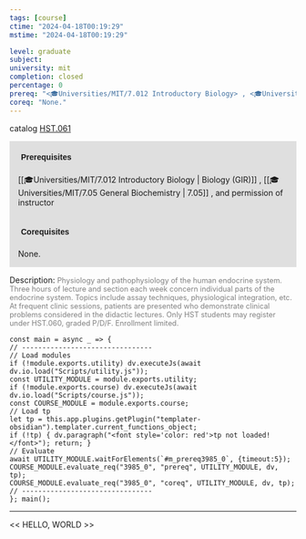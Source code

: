 ```yaml
---
tags: [course]
ctime: "2024-04-18T00:19:29"
mstime: "2024-04-18T00:19:29"

level: graduate
subject: 
university: mit
completion: closed
percentage: 0
prereq: "<🎓Universities/MIT/7.012 Introductory Biology> , <🎓Universities/MIT/7.05 General Biochemistry> , and permission of instructor"
coreq: "None."
---
```


catalog [HST.061](http://student.mit.edu/catalog/mHSTa.html#HST.061)

<span style="display: block; padding: 15px; background-color: rgb(100, 100, 100, 0.2);"><font id="m_prereq3985_0" style="display: block; font-family: Arial, sans-serif; font-weight: bold; padding: 5px">Prerequisites</font><br><span id="prereq3985_0">[[🎓Universities/MIT/7.012 Introductory Biology | Biology (GIR)]] , [[🎓Universities/MIT/7.05 General Biochemistry | 7.05]] , and permission of instructor</span></span>
<span style="display: block; padding: 15px; background-color: rgb(100, 100, 100, 0.2);"><font id="m_coreq3985_0" style="display: block; font-family: Arial, sans-serif; font-weight: bold; padding: 5px">Corequisites</font><br><span id="coreq3985_0">None.</span></span>

<font style="">Description:</font>
<font style="color: grey; font-size: 0.8rem;">Physiology and pathophysiology of the human endocrine system. Three hours of lecture and section each week concern individual parts of the endocrine system. Topics include assay techniques, physiological integration, etc. At frequent clinic sessions, patients are presented who demonstrate clinical problems considered in the didactic lectures. Only HST students may register under HST.060, graded P/D/F. Enrollment limited.</font>

```dataviewjs
const main = async _ => {
// --------------------------------
// Load modules
if (!module.exports.utility) dv.executeJs(await dv.io.load("Scripts/utility.js"));
const UTILITY_MODULE = module.exports.utility;
if (!module.exports.course) dv.executeJs(await dv.io.load("Scripts/course.js"));
const COURSE_MODULE = module.exports.course;
// Load tp
let tp = this.app.plugins.getPlugin("templater-obsidian").templater.current_functions_object;
if (!tp) { dv.paragraph("<font style='color: red'>tp not loaded!</font>"); return; }
// Evaluate
await UTILITY_MODULE.waitForElements(`#m_prereq3985_0`, {timeout:5});
COURSE_MODULE.evaluate_req("3985_0", "prereq", UTILITY_MODULE, dv, tp);
COURSE_MODULE.evaluate_req("3985_0", "coreq", UTILITY_MODULE, dv, tp);
// --------------------------------
}; main();
```

---

<< HELLO, WORLD >>
